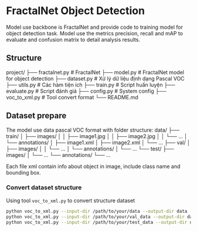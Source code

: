# FractalNet Object Detection

Model use backbone is FractalNet and provide code to training model for object detection task. Model use the metrics precision, recall and mAP to evaluate and confusion matrix to detail analysis results. 

## Structure
project/ 
├── fractalnet.py # FractalNet 
├── model.py # FractalNet model for object detection 
├── dataset.py # Xử lý dữ liệu định dạng Pascal VOC 
├── utils.py # Các hàm tiện ích 
├── train.py # Script huấn luyện 
├── evaluate.py # Script đánh giá 
├── config.py # System config
├── voc_to_xml.py # Tool convert format 
└── README.md 

## Dataset prepare
The model use data pascal VOC format with folder structure:
data/ 
├── train/ 
    │ ├── images/ 
    │ │ ├── image1.jpg 
    │ │ ├── image2.jpg 
    │ │ └── ... 
    │ └── annotations/ 
        │ ├── image1.xml 
        │ ├── image2.xml 
        │ └── ... 
├── val/ 
    │ ├── images/ 
    │ │ └── ... 
    │ └── annotations/ 
    │ └── ... 
└── test/ 
    ├── images/ 
        │ └── ... 
    └── annotations/ 
        └── ...

Each file xml contain info about object in image, include class name and bounding box.

### Convert dataset structure
Using tool `voc_to_xml.py` to convert structure dataset
```bash
python voc_to_xml.py --input-dir /path/to/your/data --output-dir data --dataset train
python voc_to_xml.py --input-dir /path/to/your/val_data --output-dir data --dataset val
python voc_to_xml.py --input-dir /path/to/your/test_data --output-dir data --dataset test


